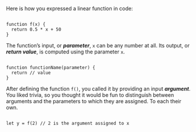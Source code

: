 <p class="main-text small-text">
    Here is how you expressed a linear function in code:
</p>
<pre><code data-trim class="language-javascript">
function f(x) {
  return 0.5 * x + 50
}
</code></pre>
<p class="main-text small-text">
    The function’s input, or <strong><em>parameter</em></strong>, <code>x</code> can be any number at all. Its output, or <strong><em>return value</em></strong>, is computed using the parameter <code>x</code>.
</p>
<pre><code data-trim class="language-javascript">
function functionName(parameter) {
  return // value
}
</code></pre>
<p class="main-text small-text">
    After defining the function <code>f()</code>, you called it by providing an input <strong><em>argument</em></strong>. You liked trivia, so you thought it would be fun to distinguish between arguments and the parameters to which they are assigned. To each their own.
</p>
<pre><code data-trim class="language-javascript">
let y = f(2) // 2 is the argument assigned to x
</code></pre>